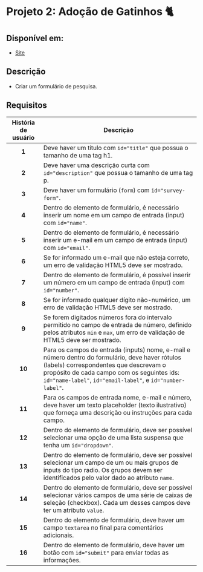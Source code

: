 # Projeto 2: Adoção de Gatinhos :cat2:

## Disponível em:

- [Site](https://elizabethvelozo.github.io/fcc-design-responsivo-para-a-web/formulario-de-pesquisa/adocao-de-gatinhos.html)

## Descrição

- Criar um formulário de pesquisa.

## Requisitos

História de usuário   | Descrição
:--------------------:|-----------
**1**  | Deve haver um título com `id="title"` que possua o tamanho de uma tag h1.
**2**  | Deve haver uma descrição curta com `id="description"` que possua o tamanho de uma tag p.
**3**  | Deve haver um formulário (`form`) com `id="survey-form"`.
**4**  | Dentro do elemento de formulário, é necessário inserir um nome em um campo de entrada (input) com `id="name"`.
**5**  | Dentro do elemento de formulário, é necessário inserir um e-mail em um campo de entrada (input) com `id="email"`.
**6**  | Se for informado um e-mail que não esteja correto, um erro de validação HTML5 deve ser mostrado.
**7**  | Dentro do elemento de formulário, é possível inserir um número em um campo de entrada (input) com `id="number"`.
**8**  | Se for informado qualquer dígito não-numérico, um erro de validação HTML5 deve ser mostrado.
**9**  | Se forem digitados números fora do intervalo permitido no campo de entrada de número, definido pelos atributos `min` e `max`, um erro de validação de HTML5 deve ser mostrado.
**10** | Para os campos de entrada (inputs) nome, e-mail e número dentro do formulário, deve haver rótulos (labels) correspondentes que descrevam o propósito de cada campo com os seguintes ids: `id="name-label"`, `id="email-label"`, e `id="number-label"`.
**11** | Para os campos de entrada nome, e-mail e número, deve haver um texto placeholder (texto ilustrativo) que forneça uma descrição ou instruções para cada campo.
**12** | Dentro do elemento de formulário, deve ser possível selecionar uma opção de uma lista suspensa que tenha um `id="dropdown"`.
**13** | Dentro do elemento de formulário, deve ser possível selecionar um campo de um ou mais grupos de inputs do tipo radio. Os grupos devem ser identificados pelo valor dado ao atributo `name`.
**14** | Dentro do elemento de formulário, deve ser possível selecionar vários campos de uma série de caixas de seleção (checkbox). Cada um desses campos deve ter um atributo `value`.
**15** | Dentro do elemento de formulário, deve haver um campo `textarea` no final para comentários adicionais.
**16** | Dentro do elemento de formulário, deve haver um botão com `id="submit"` para enviar todas as informações.